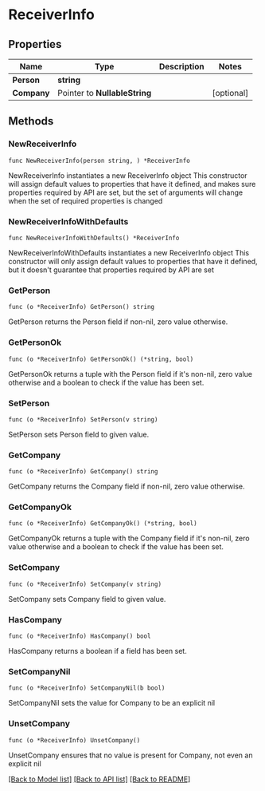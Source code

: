 # ReceiverInfo

## Properties

Name | Type | Description | Notes
------------ | ------------- | ------------- | -------------
**Person** | **string** |  | 
**Company** | Pointer to **NullableString** |  | [optional] 

## Methods

### NewReceiverInfo

`func NewReceiverInfo(person string, ) *ReceiverInfo`

NewReceiverInfo instantiates a new ReceiverInfo object
This constructor will assign default values to properties that have it defined,
and makes sure properties required by API are set, but the set of arguments
will change when the set of required properties is changed

### NewReceiverInfoWithDefaults

`func NewReceiverInfoWithDefaults() *ReceiverInfo`

NewReceiverInfoWithDefaults instantiates a new ReceiverInfo object
This constructor will only assign default values to properties that have it defined,
but it doesn't guarantee that properties required by API are set

### GetPerson

`func (o *ReceiverInfo) GetPerson() string`

GetPerson returns the Person field if non-nil, zero value otherwise.

### GetPersonOk

`func (o *ReceiverInfo) GetPersonOk() (*string, bool)`

GetPersonOk returns a tuple with the Person field if it's non-nil, zero value otherwise
and a boolean to check if the value has been set.

### SetPerson

`func (o *ReceiverInfo) SetPerson(v string)`

SetPerson sets Person field to given value.


### GetCompany

`func (o *ReceiverInfo) GetCompany() string`

GetCompany returns the Company field if non-nil, zero value otherwise.

### GetCompanyOk

`func (o *ReceiverInfo) GetCompanyOk() (*string, bool)`

GetCompanyOk returns a tuple with the Company field if it's non-nil, zero value otherwise
and a boolean to check if the value has been set.

### SetCompany

`func (o *ReceiverInfo) SetCompany(v string)`

SetCompany sets Company field to given value.

### HasCompany

`func (o *ReceiverInfo) HasCompany() bool`

HasCompany returns a boolean if a field has been set.

### SetCompanyNil

`func (o *ReceiverInfo) SetCompanyNil(b bool)`

 SetCompanyNil sets the value for Company to be an explicit nil

### UnsetCompany
`func (o *ReceiverInfo) UnsetCompany()`

UnsetCompany ensures that no value is present for Company, not even an explicit nil

[[Back to Model list]](../README.md#documentation-for-models) [[Back to API list]](../README.md#documentation-for-api-endpoints) [[Back to README]](../README.md)


